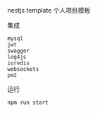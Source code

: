nestjs template 个人项目模板

集成

```
mysql
jwt
swagger
log4js
ioredis
websockets
pm2
```

运行

```
npm run start
```

